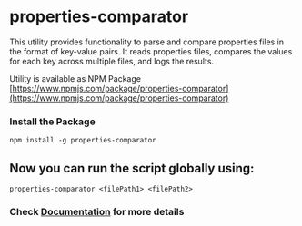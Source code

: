 # properties-comparator
This utility provides functionality to parse and compare properties files in the format of key-value pairs. It reads properties files, compares the values for each key across multiple files, and logs the results.

Utility is available as NPM Package [https://www.npmjs.com/package/properties-comparator](https://www.npmjs.com/package/properties-comparator)


###  Install the Package
`npm install -g properties-comparator`


## Now you can run the script globally using:

```properties-comparator <filePath1> <filePath2>```


### Check [Documentation](DOCUMENTATION.md) for more details
